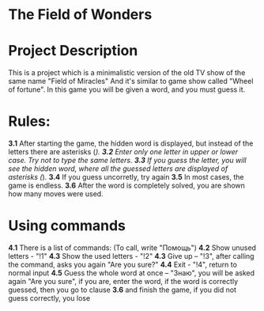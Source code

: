 # The Field of Wonders

# Project Description
This is a project which is a minimalistic version of the old TV show of the same name "Field of Miracles" And it's similar to  game show called "Wheel of fortune". In this game you will be given a word, and you must guess it.

# Rules:
**3.1** After starting the game, the hidden word is displayed, but instead of the letters there are asterisks (*).
**3.2** Enter only one letter in upper or lower case. Try not to type the same letters.
**3.3** If you guess the letter, you will see the hidden word, where all the guessed letters are displayed of asterisks (*).
**3.4** If you guess uncorretly, try again
**3.5** In most cases, the game is endless.
**3.6** After the word is completely solved, you are shown how many moves were used.

# Using commands
**4.1** There is a list of commands: (To call, write "Помощь")
**4.2** Show unused letters - "!1"
**4.3** Show the used letters - "!2"
**4.3** Give up – "!3", after calling the command, asks you again "Are you sure?"
**4.4** Exit - "!4", return to normal input
**4.5** Guess the whole word at once – "Знаю", you will be asked again "Are you sure", if you are, enter the word, if the word is correctly guessed, then you go to clause **3.6** and finish the game, if you did not guess correctly,  you lose
